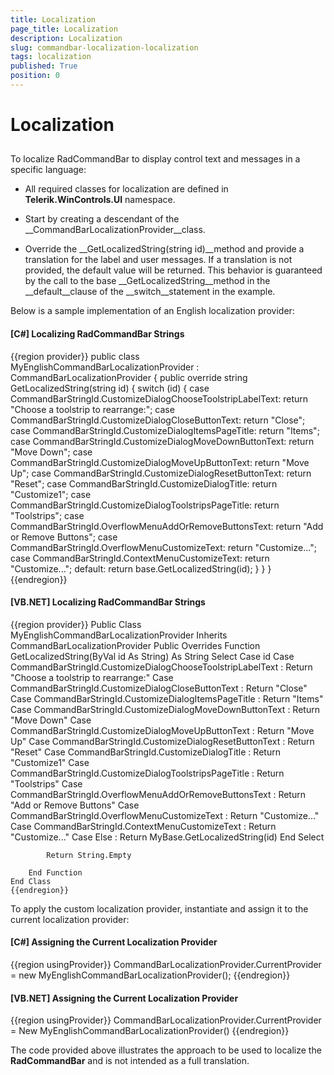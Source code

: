 ```yaml
---
title: Localization
page_title: Localization
description: Localization
slug: commandbar-localization-localization
tags: localization
published: True
position: 0
---
```


# Localization



## 

To localize RadCommandBar to display control text and messages in a specific language:

* All required classes for localization are defined in __Telerik.WinControls.UI__ namespace.

* Start by creating a descendant of the __CommandBarLocalizationProvider__class. 

* Override the __GetLocalizedString(string id)__method and provide a translation for the label and user messages. If a translation is not provided, the default value will be returned. This behavior is guaranteed by the call to the base __GetLocalizedString__method in the __default__clause of the __switch__statement in the example.

Below is a sample implementation of an English localization provider:

#### __[C#] Localizing RadCommandBar Strings__

{{region provider}}
	    public class MyEnglishCommandBarLocalizationProvider : CommandBarLocalizationProvider
	    {
	        public override string GetLocalizedString(string id)
	        {
	            switch (id)
	            {
	                case CommandBarStringId.CustomizeDialogChooseToolstripLabelText: return "Choose a toolstrip to rearrange:";
	                case CommandBarStringId.CustomizeDialogCloseButtonText: return "Close";
	                case CommandBarStringId.CustomizeDialogItemsPageTitle: return "Items";
	                case CommandBarStringId.CustomizeDialogMoveDownButtonText: return "Move Down";
	                case CommandBarStringId.CustomizeDialogMoveUpButtonText: return "Move Up";
	                case CommandBarStringId.CustomizeDialogResetButtonText: return "Reset";
	                case CommandBarStringId.CustomizeDialogTitle: return "Customize1";
	                case CommandBarStringId.CustomizeDialogToolstripsPageTitle: return "Toolstrips";
	                case CommandBarStringId.OverflowMenuAddOrRemoveButtonsText: return "Add or Remove Buttons";
	                case CommandBarStringId.OverflowMenuCustomizeText: return "Customize...";
	                case CommandBarStringId.ContextMenuCustomizeText: return "Customize...";
	                default: return base.GetLocalizedString(id);
	            }
	        }
	    }
	{{endregion}}



#### __[VB.NET] Localizing RadCommandBar Strings__

{{region provider}}
	Public Class MyEnglishCommandBarLocalizationProvider
	    Inherits CommandBarLocalizationProvider
	    Public Overrides Function GetLocalizedString(ByVal id As String) As String
	        Select Case id
	            Case CommandBarStringId.CustomizeDialogChooseToolstripLabelText : Return "Choose a toolstrip to rearrange:"
	            Case CommandBarStringId.CustomizeDialogCloseButtonText : Return "Close"
	            Case CommandBarStringId.CustomizeDialogItemsPageTitle : Return "Items"
	            Case CommandBarStringId.CustomizeDialogMoveDownButtonText : Return "Move Down"
	            Case CommandBarStringId.CustomizeDialogMoveUpButtonText : Return "Move Up"
	            Case CommandBarStringId.CustomizeDialogResetButtonText : Return "Reset"
	            Case CommandBarStringId.CustomizeDialogTitle : Return "Customize1"
	            Case CommandBarStringId.CustomizeDialogToolstripsPageTitle : Return "Toolstrips"
	            Case CommandBarStringId.OverflowMenuAddOrRemoveButtonsText : Return "Add or Remove Buttons"
	            Case CommandBarStringId.OverflowMenuCustomizeText : Return "Customize..."
	            Case CommandBarStringId.ContextMenuCustomizeText : Return "Customize..."
	            Case Else : Return MyBase.GetLocalizedString(id)
	        End Select
	
	        Return String.Empty
	
	    End Function
	End Class
	{{endregion}}



To apply the custom localization provider, instantiate and assign it to the current localization provider: 

#### __[C#] Assigning the Current Localization Provider__

{{region usingProvider}}
	            CommandBarLocalizationProvider.CurrentProvider = new MyEnglishCommandBarLocalizationProvider();
	{{endregion}}



#### __[VB.NET] Assigning the Current Localization Provider__

{{region usingProvider}}
	        CommandBarLocalizationProvider.CurrentProvider = New MyEnglishCommandBarLocalizationProvider()
	{{endregion}}



The code provided above illustrates the approach to be used to localize the __RadCommandBar__ and is not intended as a full translation.
